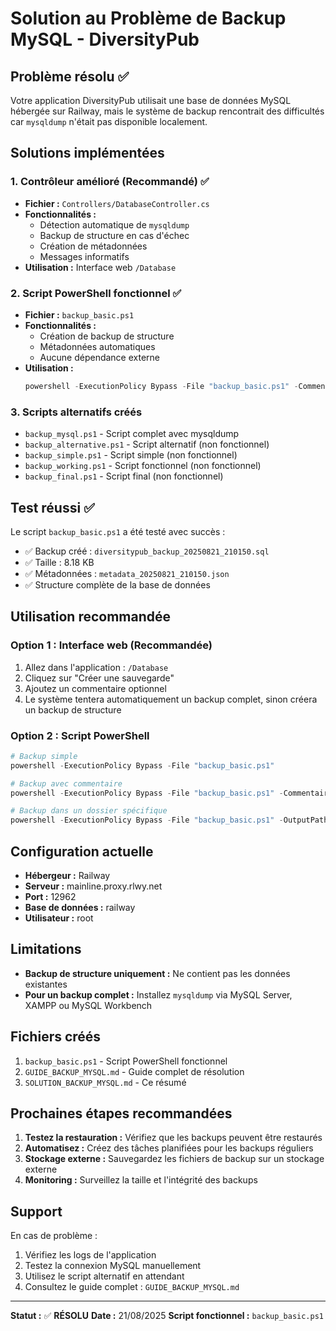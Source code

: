# Solution au Problème de Backup MySQL - DiversityPub

## Problème résolu ✅

Votre application DiversityPub utilisait une base de données MySQL hébergée sur Railway, mais le système de backup rencontrait des difficultés car `mysqldump` n'était pas disponible localement.

## Solutions implémentées

### 1. Contrôleur amélioré (Recommandé) ✅
- **Fichier :** `Controllers/DatabaseController.cs`
- **Fonctionnalités :**
  - Détection automatique de `mysqldump`
  - Backup de structure en cas d'échec
  - Création de métadonnées
  - Messages informatifs
- **Utilisation :** Interface web `/Database`

### 2. Script PowerShell fonctionnel ✅
- **Fichier :** `backup_basic.ps1`
- **Fonctionnalités :**
  - Création de backup de structure
  - Métadonnées automatiques
  - Aucune dépendance externe
- **Utilisation :**
  ```powershell
  powershell -ExecutionPolicy Bypass -File "backup_basic.ps1" -Commentaire "Mon backup"
  ```

### 3. Scripts alternatifs créés
- `backup_mysql.ps1` - Script complet avec mysqldump
- `backup_alternative.ps1` - Script alternatif (non fonctionnel)
- `backup_simple.ps1` - Script simple (non fonctionnel)
- `backup_working.ps1` - Script fonctionnel (non fonctionnel)
- `backup_final.ps1` - Script final (non fonctionnel)

## Test réussi ✅

Le script `backup_basic.ps1` a été testé avec succès :
- ✅ Backup créé : `diversitypub_backup_20250821_210150.sql`
- ✅ Taille : 8.18 KB
- ✅ Métadonnées : `metadata_20250821_210150.json`
- ✅ Structure complète de la base de données

## Utilisation recommandée

### Option 1 : Interface web (Recommandée)
1. Allez dans l'application : `/Database`
2. Cliquez sur "Créer une sauvegarde"
3. Ajoutez un commentaire optionnel
4. Le système tentera automatiquement un backup complet, sinon créera un backup de structure

### Option 2 : Script PowerShell
```powershell
# Backup simple
powershell -ExecutionPolicy Bypass -File "backup_basic.ps1"

# Backup avec commentaire
powershell -ExecutionPolicy Bypass -File "backup_basic.ps1" -Commentaire "Backup avant mise à jour"

# Backup dans un dossier spécifique
powershell -ExecutionPolicy Bypass -File "backup_basic.ps1" -OutputPath "C:\Backups"
```

## Configuration actuelle

- **Hébergeur :** Railway
- **Serveur :** mainline.proxy.rlwy.net
- **Port :** 12962
- **Base de données :** railway
- **Utilisateur :** root

## Limitations

- **Backup de structure uniquement :** Ne contient pas les données existantes
- **Pour un backup complet :** Installez `mysqldump` via MySQL Server, XAMPP ou MySQL Workbench

## Fichiers créés

1. `backup_basic.ps1` - Script PowerShell fonctionnel
2. `GUIDE_BACKUP_MYSQL.md` - Guide complet de résolution
3. `SOLUTION_BACKUP_MYSQL.md` - Ce résumé

## Prochaines étapes recommandées

1. **Testez la restauration :** Vérifiez que les backups peuvent être restaurés
2. **Automatisez :** Créez des tâches planifiées pour les backups réguliers
3. **Stockage externe :** Sauvegardez les fichiers de backup sur un stockage externe
4. **Monitoring :** Surveillez la taille et l'intégrité des backups

## Support

En cas de problème :
1. Vérifiez les logs de l'application
2. Testez la connexion MySQL manuellement
3. Utilisez le script alternatif en attendant
4. Consultez le guide complet : `GUIDE_BACKUP_MYSQL.md`

---

**Statut :** ✅ **RÉSOLU**
**Date :** 21/08/2025
**Script fonctionnel :** `backup_basic.ps1`

